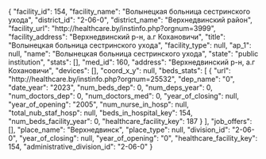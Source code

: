 {
    "facility_id": 154,
    "facility_name": "Волынецкая больница сестринского ухода",
    "district_id": "2-06-0",
    "district_name": "Верхнедвинский район",
    "facility_url": "http:\/\/healthcare.by\/instinfo.php?orgnum=3999",
    "facility_address": "Верхнедвинский р-н, а.г Кохановичи",
    "title": "Волынецкая больница сестринского ухода",
    "facility_type": null,
    "ap_1": null,
    "name": "Волынецкая больница сестринского ухода",
    "state": "public institution",
    "stats": [],
    "med_id": 160,
    "address": "Верхнедвинский р-н, а.г Кохановичи",
    "devices": [],
    "coord_x_y": null,
    "beds_stats": [
        {
            "url": "http:\/\/healthcare.by\/instinfo.php?orgnum=25532",
            "dep_name": "0",
            "date_year": "2023",
            "num_beds_dep": 0,
            "num_deps_year": 0,
            "num_doctors_dep": 0,
            "num_doctors_med": 0,
            "year_of_closing": null,
            "year_of_opening": "2005",
            "num_nurse_in_hosp": null,
            "total_nub_staf_hosp": null,
            "beds_in_hospital_key": 154,
            "num_beds_facility_year": 0,
            "healthcare_facility_key": 187
        }
    ],
    "job_offers": [],
    "place_name": "Верхнедвинск",
    "place_type": null,
    "division_id": "2-06-0",
    "year_of_closing": null,
    "year_of_opening": "0",
    "healthcare_facility_key": 154,
    "administrative_division_id": "2-06-0"
}